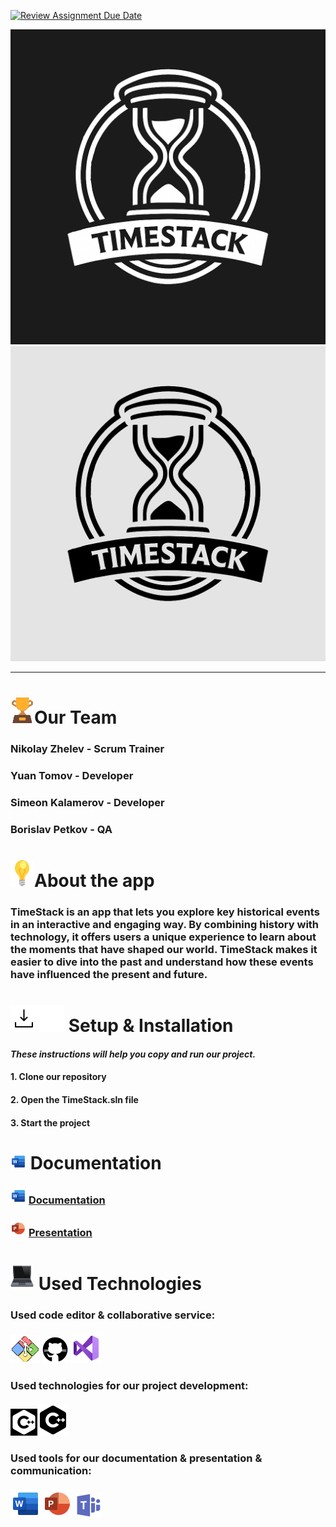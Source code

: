 [![Review Assignment Due Date](https://classroom.github.com/assets/deadline-readme-button-22041afd0340ce965d47ae6ef1cefeee28c7c493a6346c4f15d667ab976d596c.svg)](https://classroom.github.com/a/u5k3noT3)
<p align = "center">
<img src= "resources/timestack_logo_dark.png#gh-dark-mode-only" alt="Timestack"><img src= "resources/timestack_logo_light.png#gh-light-mode-only" alt="Timestack">
  
<hr>

# <img src= "resources/trophy_icon.png" alt="trophy icon">Our Team
 
### Nikolay Zhelev - Scrum Trainer
### Yuan Tomov - Developer
### Simeon Kalamerov - Developer
### Borislav Petkov - QA

# <img src= "resources/light-bulb_icon.png" alt="light bulb">About the app

### TimeStack is an app that lets you explore key historical events in an interactive and engaging way. By combining history with technology, it offers users a unique experience to learn about the moments that have shaped our world. TimeStack makes it easier to dive into the past and understand how these events have influenced the present and future.

# <img src= "resources/download_dark.png#gh-light-mode-only" alt="download icon"><img src= "resources/download_light.png#gh-dark-mode-only" alt="download icon"> Setup & Installation

#### *These instructions will help you copy and run our project.*

#### 1. Clone our repository
#### 2. Open the TimeStack.sln file
#### 3. Start the project

# <img src= "resources/word_logo.png" alt="document icon"> Documentation

### <img src= "resources/word_logo.png" alt="word logo"> [Documentation](https://codingburgas-my.sharepoint.com/:w:/r/personal/ndzhelev22_codingburgas_bg/_layouts/15/Doc.aspx?sourcedoc=%7BCC0A48E4-3C32-4B0C-8247-59529782A205%7D&file=TimeStack_documentation.docx&action=default&mobileredirect=true)
### <img src= "resources/powerpoint_logo.png" alt="powerpoint logo"> [Presentation](https://codingburgas-my.sharepoint.com/:p:/g/personal/tpzhekov22_codingburgas_bg/EWe4U4ZiMfVEtiA6gaSuwBkBwcewCGP52OkZa6guijc0Tg?e=rih6CA)

# <img src= "resources/laptop_icon.png" alt="laptop icon"> Used Technologies

### Used code editor & collaborative service:
#### <img src= "resources/git_logo.png" alt="git"> <img src= "resources/github_logo_dark.png" alt="github"> <img src= "resources/visual_studio_logo.png" alt="vs logo">
### Used technologies for our project development:
#### <img src= "resources/C++_icon_light.png#gh-dark-mode-only" alt="C++ icon"><img src= "resources/C++_icon_dark.png#gh-light-mode-only" alt="C++ icon">
### Used tools for our documentation & presentation & communication:
#### <img src= "resources/word_logo_big.png" alt="word logo"> <img src= "resources/powerpoint_logo_big.png" alt="powerpoint logo"> <img src= "resources/microsoft_teams_logo.png" alt="microsoft teams logo">
